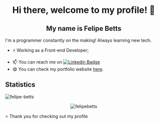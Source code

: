 <!--
**felipebetts/felipebetts** is a ✨ _special_ ✨ repository because its `README.md` (this file) appears on your GitHub profile.

Here are some ideas to get you started:

- 🔭 I’m currently working on ...
- 🌱 I’m currently learning ...
- 👯 I’m looking to collaborate on ...
- 🤔 I’m looking for help with ...
- 💬 Ask me about ...
- 📫 How to reach me: ...
- 😄 Pronouns: ...
- ⚡ Fun fact: ...
-->


<p align="center">
  <h1 align="center">Hi there, welcome to my profile! 👋</h1>
  <h2 align="center"> My name is Felipe Betts</h2> 
</p>

I'm a programmer constantly on the making! Always learning new tech.

- ⚡ Working as a Front-end Developer;
<!-- - 🌱 I’m currently learning blockchain development with Solidity -->
- 📫 You can reach me on [![Linkedin Badge](https://img.shields.io/badge/-LinkedIn-blue?style=flat-square&logo=Linkedin&logoColor=white&link=https://www.linkedin.com/in/felipe-betts/)](https://www.linkedin.com/in/felipe-betts/)
- 😄 You can check my portfolio website [here](https://felipebetts.com.br/ "here").

## Statistics
<p align="left"> <img src="https://komarev.com/ghpvc/?username=felipebetts" alt="felipe-betts" /></p>
<p align="center"><img src="https://github-readme-stats.vercel.app/api?username=felipebetts&show_icons=true" alt="felipebetts" /></p>

⭐️ Thank you for checking out my profile
